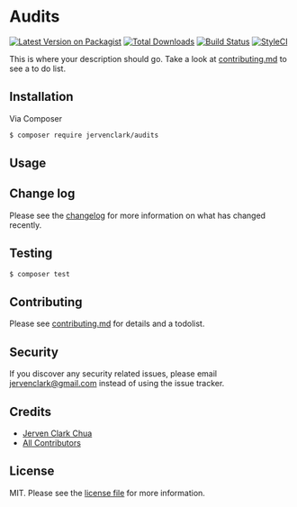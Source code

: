 # Audits

[![Latest Version on Packagist][ico-version]][link-packagist]
[![Total Downloads][ico-downloads]][link-downloads]
[![Build Status][ico-travis]][link-travis]
[![StyleCI][ico-styleci]][link-styleci]

This is where your description should go. Take a look at [contributing.md](contributing.md) to see a to do list.

## Installation

Via Composer

``` bash
$ composer require jervenclark/audits
```

## Usage

## Change log

Please see the [changelog](changelog.md) for more information on what has changed recently.

## Testing

``` bash
$ composer test
```

## Contributing

Please see [contributing.md](contributing.md) for details and a todolist.

## Security

If you discover any security related issues, please email jervenclark@gmail.com instead of using the issue tracker.

## Credits

- [Jerven Clark Chua][link-author]
- [All Contributors][link-contributors]

## License

MIT. Please see the [license file](license.md) for more information.

[ico-version]: https://img.shields.io/packagist/v/jervenclark/audits.svg?style=flat-square
[ico-downloads]: https://img.shields.io/packagist/dt/jervenclark/audits.svg?style=flat-square
[ico-travis]: https://img.shields.io/travis/jervenclark/audits/master.svg?style=flat-square
[ico-styleci]: https://styleci.io/repos/12345678/shield

[link-packagist]: https://packagist.org/packages/jervenclark/audits
[link-downloads]: https://packagist.org/packages/jervenclark/audits
[link-travis]: https://travis-ci.org/jervenclark/audits
[link-styleci]: https://styleci.io/repos/12345678
[link-author]: https://github.com/jervenclark
[link-contributors]: ../../contributors]